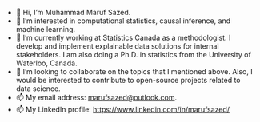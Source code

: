 - 👋 Hi, I’m Muhammad Maruf Sazed.
- 👀 I’m interested in computational statistics, causal inference, and machine learning.
- 🌱 I’m currently working at Statistics Canada as a methodologist. I develop and implement explainable data solutions for internal stakeholders. I am also doing a Ph.D. in statistics from the University of Waterloo, Canada.
- 💞️ I’m looking to collaborate on the topics that I mentioned above. Also, I would be interested to contribute to open-source projects related to data science. 
- 📫 My email address: marufsazed@outlook.com. 
- 📫 My LinkedIn profile: https://www.linkedin.com/in/marufsazed/ 

<!---
MuhammadMarufSazed/MuhammadMarufSazed is a ✨ special ✨ repository because its `README.md` (this file) appears on your GitHub profile.
You can click the Preview link to take a look at your changes.
--->

